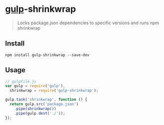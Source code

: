 # [gulp](http://gulpjs.com/)-shrinkwrap

> Locks package.json dependencies to specific versions and runs npm shrinkwrap

## Install

```shell
npm install gulp-shrinkwrap --save-dev
```

## Usage

```js
// gulpfile.js
var gulp = require('gulp'),
  shrinkwrap = require('gulp-shrinkwrap');

gulp.task('shrinkwrap', function () {
  return gulp.src('package.json')
    .pipe(shrinkwrap())
    .pipe(gulp.dest('./'));
});
```